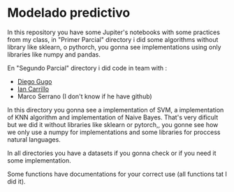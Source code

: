 # Modelado predictivo

In this repository you have some Jupiter's notebooks with some practices from my class,  in "Primer Parcial" directory i did some algorithms without library like sklearn, o pythorch, you gonna see implementations using only libraries like numpy and pandas. 

En "Segundo Parcial" directory i did code in team with :
<ul>
  <li> <a href= 'https://github.com/DiegoGugo'> Diego Gugo</a> </li>
  <li> <a href = 'https://github.com/Iancaov06'> Ian Carrillo </a> </li>
  <li> Marco Serrano (I don't know if he have github) </li>
 </ul>
 

In this directory you gonna see a implementation of SVM, a implementation of KNN algorithm and implementation of Naive Bayes. That's very dificult but we did it without libraries like sklearn or pytorch,, you gonne see how we only use a numpy for implementations and some libraries for proccess natural languages.

In all directories you have a datasets if you gonna check or if you need it some implementation.

Some functions have documentations for your correct use (all functions tat I did it).
